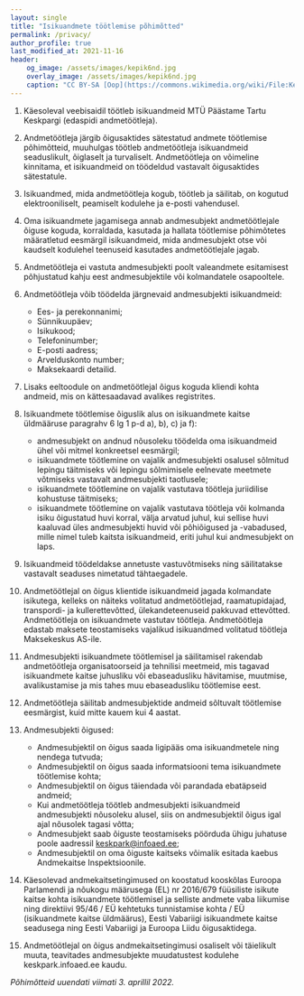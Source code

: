 ```yaml
---
layout: single
title: "Isikuandmete töötlemise põhimõtted"
permalink: /privacy/
author_profile: true
last_modified_at: 2021-11-16
header:
    og_image: /assets/images/kepik6nd.jpg
    overlay_image: /assets/images/kepik6nd.jpg
    caption: "CC BY-SA [Oop](https://commons.wikimedia.org/wiki/File:Kepik%C3%B5ndijad_Tartu_linna_tervisep%C3%A4eval_maskoti_juhtimisel_Keskpargis,_22._september_2012.jpg%20)"
---
```


1. Käesoleval veebisaidil töötleb isikuandmeid MTÜ Päästame Tartu Keskpargi (edaspidi andmetöötleja).

2. Andmetöötleja järgib õigusaktides sätestatud andmete töötlemise põhimõtteid, muuhulgas töötleb andmetöötleja isikuandmeid seaduslikult, õiglaselt ja turvaliselt. Andmetöötleja on võimeline kinnitama, et isikuandmeid on töödeldud vastavalt õigusaktides sätestatule.

3. Isikuandmed, mida andmetöötleja kogub, töötleb ja säilitab, on kogutud elektrooniliselt, peamiselt kodulehe ja e-posti vahendusel.

4. Oma isikuandmete jagamisega annab andmesubjekt andmetöötlejale õiguse koguda, korraldada, kasutada ja hallata töötlemise põhimõtetes määratletud eesmärgil isikuandmeid, mida andmesubjekt otse või kaudselt kodulehel teenuseid kasutades andmetöötlejale jagab.

5. Andmetöötleja ei vastuta andmesubjekti poolt valeandmete esitamisest põhjustatud kahju eest andmesubjektile või kolmandatele osapooltele.

6. Andmetöötleja võib töödelda järgnevaid andmesubjekti isikuandmeid:
   
   * Ees- ja perekonnanimi;
   * Sünnikuupäev;
   * Isikukood;
   * Telefoninumber;
   * E-posti aadress;
   * Arvelduskonto number;
   * Maksekaardi detailid.
   
7. Lisaks eeltoodule on andmetöötlejal õigus koguda kliendi kohta andmeid, mis on kättesaadavad avalikes registrites.

8. Isikuandmete töötlemise õiguslik alus on isikuandmete kaitse üldmääruse paragrahv 6 lg 1 p-d a), b), c) ja f):

   * andmesubjekt on andnud nõusoleku töödelda oma isikuandmeid ühel või mitmel konkreetsel eesmärgil;
   * isikuandmete töötlemine on vajalik andmesubjekti osalusel sõlmitud lepingu täitmiseks või lepingu sõlmimisele eelnevate meetmete võtmiseks vastavalt andmesubjekti taotlusele;
   * isikuandmete töötlemine on vajalik vastutava töötleja juriidilise kohustuse täitmiseks;
   * isikuandmete töötlemine on vajalik vastutava töötleja või kolmanda isiku õigustatud huvi korral, välja arvatud juhul, kui sellise huvi kaaluvad üles andmesubjekti huvid või põhiõigused ja -vabadused, mille nimel tuleb kaitsta isikuandmeid, eriti juhul kui andmesubjekt on laps.
   
9. Isikuandmeid töödeldakse annetuste vastuvõtmiseks ning säilitatakse vastavalt seaduses nimetatud tähtaegadele.

10. Andmetöötlejal on õigus klientide isikuandmeid jagada kolmandate isikutega, kelleks on näiteks volitatud andmetöötlejad, raamatupidajad, transpordi- ja kullerettevõtted, ülekandeteenuseid pakkuvad ettevõtted. Andmetöötleja on isikuandmete vastutav töötleja. Andmetöötleja edastab maksete teostamiseks vajalikud isikuandmed volitatud töötleja Maksekeskus AS-ile.

11. Andmesubjekti isikuandmete töötlemisel ja säilitamisel rakendab andmetöötleja organisatoorseid ja tehnilisi meetmeid, mis tagavad isikuandmete kaitse juhusliku või ebaseadusliku hävitamise, muutmise, avalikustamise ja mis tahes muu ebaseadusliku töötlemise eest.

12. Andmetöötleja säilitab andmesubjektide andmeid sõltuvalt töötlemise eesmärgist, kuid mitte kauem kui 4 aastat.

13. Andmesubjekti õigused:
    
    * Andmesubjektil on õigus saada ligipääs oma isikuandmetele ning nendega tutvuda;
    * Andmesubjektil on õigus saada informatsiooni tema isikuandmete töötlemise kohta;
    * Andmesubjektil on õigus täiendada või parandada ebatäpseid andmeid;
    * Kui andmetöötleja töötleb andmesubjekti isikuandmeid andmesubjekti nõusoleku alusel, siis on andmesubjektil õigus igal ajal nõusolek tagasi võtta;
    * Andmesubjekt saab õiguste teostamiseks pöörduda ühigu juhatuse poole aadressil keskpark@infoaed.ee;
    * Andmesubjektil on oma õiguste kaitseks võimalik esitada kaebus Andmekaitse Inspektsioonile.
    
14. Käesolevad andmekaitsetingimused on koostatud kooskõlas Euroopa Parlamendi ja nõukogu määrusega (EL) nr 2016/679 füüsiliste isikute kaitse kohta isikuandmete töötlemisel ja selliste andmete vaba liikumise ning direktiivi 95/46 / EÜ kehtetuks tunnistamise kohta / EÜ (isikuandmete kaitse üldmäärus), Eesti Vabariigi isikuandmete kaitse seadusega ning Eesti Vabariigi ja Euroopa Liidu õigusaktidega.

15. Andmetöötlejal on õigus andmekaitsetingimusi osaliselt või täielikult muuta, teavitades andmesubjekte muudatustest kodulehe keskpark.infoaed.ee kaudu.

_Põhimõtteid uuendati viimati 3. aprillil 2022._
